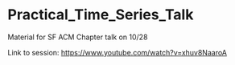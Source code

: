# Practical_Time_Series_Talk

Material for SF ACM Chapter talk on 10/28

Link to session: https://www.youtube.com/watch?v=xhuv8NaaroA
